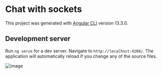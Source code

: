 # Chat with sockets

This project was generated with [Angular CLI](https://github.com/angular/angular-cli) version 13.3.0.

## Development server

Run `ng serve` for a dev server. Navigate to `http://localhost:4200/`. The application will automatically reload if you change any of the source files.

![image](https://giphy.com/embed/5tP9eZdS41DEX0Wh6Z)
